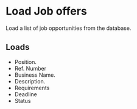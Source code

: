 # Load Job offers

Load a list of job opportunities from the database.

## Loads

- Position.
- Ref. Number
- Business Name.
- Description.
- Requirements
- Deadline
- Status